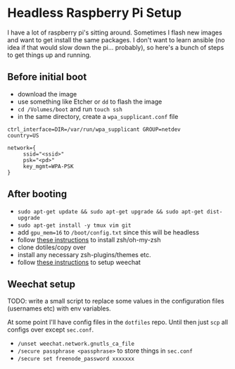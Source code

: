 # Headless Raspberry Pi Setup

I have a lot of raspberry pi's sitting around. Sometimes I flash new images and want to get install the same packages. I don't want to learn ansible (no idea if that would slow down the pi... probably), so here's a bunch of steps to get things up and running.

## Before initial boot
- download the image
- use something like Etcher or `dd` to flash the image
- `cd /Volumes/boot` and run `touch ssh`
- in the same directory, create a `wpa_supplicant.conf` file

```
ctrl_interface=DIR=/var/run/wpa_supplicant GROUP=netdev
country=US

network={
     ssid="<ssid>"
     psk="<pd>"
     key_mgmt=WPA-PSK
}
```

## After booting
- `sudo apt-get update && sudo apt-get upgrade && sudo apt-get dist-upgrade`
- `sudo apt-get install -y tmux vim git`
- add `gpu_mem=16` to `/boot/config.txt` since this will be headless
- follow [these instructions](https://github.com/robbyrussell/oh-my-zsh/wiki/Installing-ZSH) to install zsh/oh-my-zsh
- clone dotiles/copy over
- install any necessary zsh-plugins/themes etc.
- follow [these instructions](https://weechat.org/download/debian/) to setup weechat

## Weechat setup
TODO: write a small script to replace some values in the configuration files (usernames etc) with env variables.

At some point I'll have config files in the `dotfiles` repo. Until then just `scp` all configs over except `sec.conf`.

- `/unset weechat.network.gnutls_ca_file`
- `/secure passphrase <passphrase>` to store things in `sec.conf`
- `/secure set freenode_password xxxxxxx`